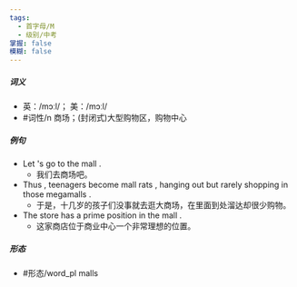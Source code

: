 ```yaml
---
tags:
  - 首字母/M
  - 级别/中考
掌握: false
模糊: false
---
```

##### 词义
- 英：/mɔːl/； 美：/mɔːl/
- #词性/n  商场；(封闭式)大型购物区，购物中心
##### 例句
- Let 's go to the mall .
	- 我们去商场吧。
- Thus , teenagers become mall rats , hanging out but rarely shopping in those megamalls .
	- 于是，十几岁的孩子们没事就去逛大商场，在里面到处溜达却很少购物。
- The store has a prime position in the mall .
	- 这家商店位于商业中心一个非常理想的位置。
##### 形态
- #形态/word_pl malls
